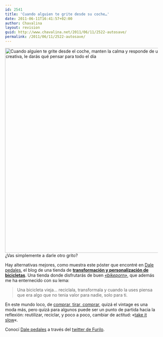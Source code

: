 ```yaml
---
id: 2541
title: 'Cuando alguien te grite desde su coche…'
date: 2011-06-11T16:41:57+02:00
author: Chavalina
layout: revision
guid: http://www.chavalina.net/2011/06/11/2522-autosave/
permalink: /2011/06/11/2522-autosave/
---
```

<img class="aligncenter size-large wp-image-2526" title="when-someone-yells-you" src="http://www.chavalina.net/imagenes/2011/06/when-someone-yells-you1-600x673.gif" alt="Cuando alguien te grite desde el coche, manten la calma y responde de una forma creativa, le darás qué pensar para todo el día" width="600" height="673" srcset="http://www.chavalina.net/imagenes/2011/06/when-someone-yells-you1-600x673.gif 600w, http://www.chavalina.net/imagenes/2011/06/when-someone-yells-you1-267x300.gif 267w, http://www.chavalina.net/imagenes/2011/06/when-someone-yells-you1.gif 850w" sizes="(max-width: 600px) 100vw, 600px" />¿Vas simplemente a darle otro grito?

Hay alternativas mejores, como muestra este póster que encontré en <a href="http://dalepedales.blogspot.com/2011/03/tu-manten-la-calma.html" target="_blank">Dale pedales</a>, el blog de una tienda de **<a href="http://dalepedales.blogspot.com/" target="_blank">transformación y personalización de bicicletas</a>**. Una tienda donde disfrutarás de buen _<a href="http://bikeporn.demimismo.com/" target="_blank">«bikeporn»</a>_, que además me ha enternecido con su lema:

> Una bicicleta vieja… reciclala, transformala y cuando la uses piensa que era algo que no tenia valor para nadie, solo para ti.

En este mundo loco, de [comprar, tirar, comprar](http://www.chavalina.net/2011/01/24/comprar-con-cabeza-no-tirar-si-no-es-necesario-comprar-cada-vez-menos/), quizá el vintage es una moda más, pero quizá para algunos puede ser un punto de partida hacia la reflexión: reutilizar, reciclar, y poco a poco, cambiar de actitud: «<a href="http://es.wikipedia.org/wiki/Movimiento_slow" target="_blank">take it slow</a>«.

Conocí <a href="http://dalepedales.blogspot.com/" target="_blank">Dale pedales</a> a través del <a href="http://twitter.com/#!/furilo/status/78787483441168384" target="_blank">twitter de Furilo</a>.